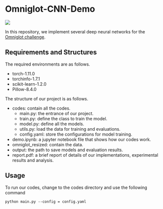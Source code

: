 # Omniglot-CNN-Demo
 
![](https://visitor-badge.glitch.me/badge?page_id=Doslim.Omniglot-CNN-Demo)

In this repository, we implement several deep neural networks for the [Omniglot challenge](https://github.com/brendenlake/omniglot). 

## Requirements and Structures

The required environments are as follows.

- torch-1.11.0
- torchinfo-1.7.1
- scikit-learn-1.2.0
- Pillow-8.4.0

The structure of our project is as follows.
- codes: contain all the codes.
  - main.py: the entrance of our project.
  - train.py: define the class to train the model.
  - model.py: define all the models.
  - utils.py: load the data for training and evaluations.
  - config.yaml: store the configurations for model training.
- demo.ipynb: a jupyter notebook file that shows how our codes work.
- omniglot_resized: contain the data.
- output: the path to save models and evaluation results.
- report.pdf: a brief report of details of our implementations, experimental results and analysis.

## Usage
To run our codes, change to the codes directory and use the following command
```
python main.py --config = config.yaml
```


